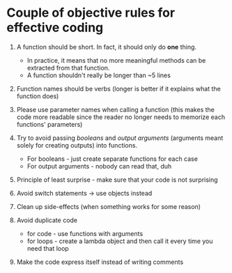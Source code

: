 # Couple of objective rules for effective coding

 1. A function should be short. In fact, it should only do **one** thing.
    - In practice, it means that no more meaningful methods can be extracted from that function.
    - A function shouldn't really be longer than ~5 lines

 2. Function names should be verbs (longer is better if it explains what the function does)

 3. Please use parameter names when calling a function (this makes the code more readable since the reader no longer needs to memorize each functions' parameters)

 4. Try to avoid passing *booleans* and *output arguments* (arguments meant solely for creating outputs) into functions. 
    - For booleans - just create separate functions for each case
    - For output arguments - nobody can read that, duh


5. Principle of least surprise - make sure that your code is not surprising

6. Avoid switch statements -> use objects instead

7. Clean up side-effects (when something works for some reason)

8. Avoid duplicate code
    - for code - use functions with arguments
    - for loops - create a lambda object and then call it every time you need that loop

9. Make the code express itself instead of writing comments

